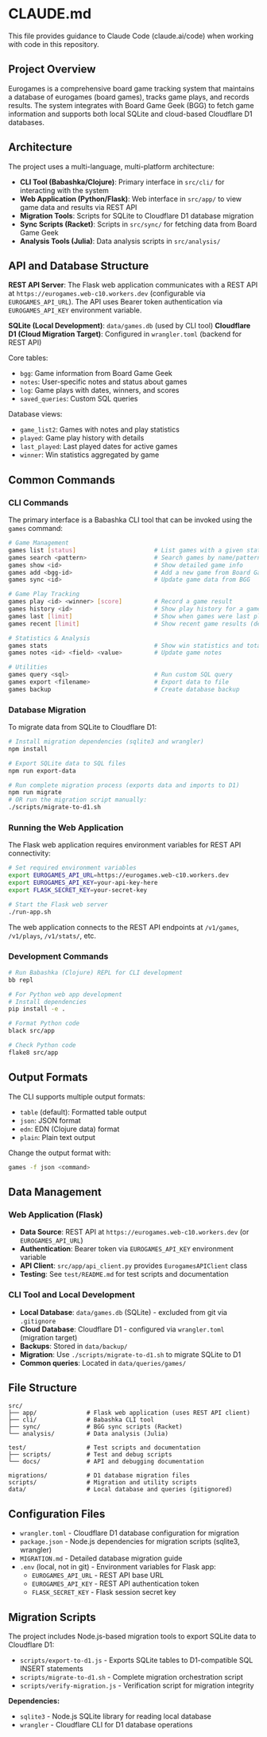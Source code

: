 # CLAUDE.md

This file provides guidance to Claude Code (claude.ai/code) when working with code in this repository.

## Project Overview

Eurogames is a comprehensive board game tracking system that maintains a database of eurogames (board games), tracks game plays, and records results. The system integrates with Board Game Geek (BGG) to fetch game information and supports both local SQLite and cloud-based Cloudflare D1 databases.

## Architecture

The project uses a multi-language, multi-platform architecture:

- **CLI Tool (Babashka/Clojure)**: Primary interface in `src/cli/` for interacting with the system
- **Web Application (Python/Flask)**: Web interface in `src/app/` to view game data and results via REST API
- **Migration Tools**: Scripts for SQLite to Cloudflare D1 database migration
- **Sync Scripts (Racket)**: Scripts in `src/sync/` for fetching data from Board Game Geek
- **Analysis Tools (Julia)**: Data analysis scripts in `src/analysis/`

## API and Database Structure

**REST API Server**: The Flask web application communicates with a REST API at `https://eurogames.web-c10.workers.dev` (configurable via `EUROGAMES_API_URL`). The API uses Bearer token authentication via `EUROGAMES_API_KEY` environment variable.

**SQLite (Local Development)**: `data/games.db` (used by CLI tool)
**Cloudflare D1 (Cloud Migration Target)**: Configured in `wrangler.toml` (backend for REST API)

Core tables:
- `bgg`: Game information from Board Game Geek
- `notes`: User-specific notes and status about games
- `log`: Game plays with dates, winners, and scores
- `saved_queries`: Custom SQL queries

Database views:
- `game_list2`: Games with notes and play statistics
- `played`: Game play history with details
- `last_played`: Last played dates for active games
- `winner`: Win statistics aggregated by game

## Common Commands

### CLI Commands

The primary interface is a Babashka CLI tool that can be invoked using the `games` command:

```bash
# Game Management
games list [status]                      # List games with a given status (default: Playing)
games search <pattern>                   # Search games by name/pattern
games show <id>                          # Show detailed game info
games add <bgg-id>                       # Add a new game from Board Game Geek
games sync <id>                          # Update game data from BGG

# Game Play Tracking
games play <id> <winner> [score]         # Record a game result
games history <id>                       # Show play history for a game
games last [limit]                       # Show when games were last played (default: 100)
games recent [limit]                     # Show recent game results (default: 15)

# Statistics & Analysis
games stats                              # Show win statistics and totals
games notes <id> <field> <value>         # Update game notes

# Utilities
games query <sql>                        # Run custom SQL query
games export <filename>                  # Export data to file
games backup                             # Create database backup
```

### Database Migration

To migrate data from SQLite to Cloudflare D1:

```bash
# Install migration dependencies (sqlite3 and wrangler)
npm install

# Export SQLite data to SQL files
npm run export-data

# Run complete migration process (exports data and imports to D1)
npm run migrate
# OR run the migration script manually:
./scripts/migrate-to-d1.sh
```

### Running the Web Application

The Flask web application requires environment variables for REST API connectivity:

```bash
# Set required environment variables
export EUROGAMES_API_URL=https://eurogames.web-c10.workers.dev
export EUROGAMES_API_KEY=your-api-key-here
export FLASK_SECRET_KEY=your-secret-key

# Start the Flask web server
./run-app.sh
```

The web application connects to the REST API endpoints at `/v1/games`, `/v1/plays`, `/v1/stats/`, etc.

### Development Commands

```bash
# Run Babashka (Clojure) REPL for CLI development
bb repl

# For Python web app development
# Install dependencies
pip install -e .

# Format Python code
black src/app

# Check Python code
flake8 src/app
```

## Output Formats

The CLI supports multiple output formats:
- `table` (default): Formatted table output
- `json`: JSON format
- `edn`: EDN (Clojure data) format
- `plain`: Plain text output

Change the output format with:
```bash
games -f json <command>
```

## Data Management

### Web Application (Flask)
- **Data Source**: REST API at `https://eurogames.web-c10.workers.dev` (or `EUROGAMES_API_URL`)
- **Authentication**: Bearer token via `EUROGAMES_API_KEY` environment variable
- **API Client**: `src/app/api_client.py` provides `EurogamesAPIClient` class
- **Testing**: See `test/README.md` for test scripts and documentation

### CLI Tool and Local Development
- **Local Database**: `data/games.db` (SQLite) - excluded from git via `.gitignore`
- **Cloud Database**: Cloudflare D1 - configured via `wrangler.toml` (migration target)
- **Backups**: Stored in `data/backup/`
- **Migration**: Use `./scripts/migrate-to-d1.sh` to migrate SQLite to D1
- **Common queries**: Located in `data/queries/games/`

## File Structure

```
src/
├── app/              # Flask web application (uses REST API client)
├── cli/              # Babashka CLI tool
├── sync/             # BGG sync scripts (Racket)
└── analysis/         # Data analysis (Julia)

test/                 # Test scripts and documentation
├── scripts/          # Test and debug scripts
└── docs/             # API and debugging documentation

migrations/           # D1 database migration files
scripts/              # Migration and utility scripts
data/                 # Local database and queries (gitignored)
```

## Configuration Files

- `wrangler.toml` - Cloudflare D1 database configuration for migration
- `package.json` - Node.js dependencies for migration scripts (sqlite3, wrangler)
- `MIGRATION.md` - Detailed database migration guide
- `.env` (local, not in git) - Environment variables for Flask app:
  - `EUROGAMES_API_URL` - REST API base URL
  - `EUROGAMES_API_KEY` - REST API authentication token
  - `FLASK_SECRET_KEY` - Flask session secret key

## Migration Scripts

The project includes Node.js-based migration tools to export SQLite data to Cloudflare D1:

- `scripts/export-to-d1.js` - Exports SQLite tables to D1-compatible SQL INSERT statements
- `scripts/migrate-to-d1.sh` - Complete migration orchestration script
- `scripts/verify-migration.js` - Verification script for migration integrity

**Dependencies:**
- `sqlite3` - Node.js SQLite library for reading local database
- `wrangler` - Cloudflare CLI for D1 database operations